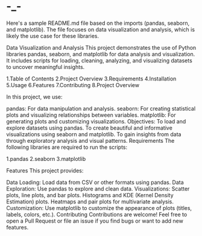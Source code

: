 # -_-

Here's a sample README.md file based on the imports (pandas, seaborn, and matplotlib). The file focuses on data visualization and analysis, which is likely the use case for these libraries.

Data Visualization and Analysis
This project demonstrates the use of Python libraries pandas, seaborn, and matplotlib for data analysis and visualization. It includes scripts for loading, cleaning, analyzing, and visualizing datasets to uncover meaningful insights.

1.Table of Contents
2.Project Overview
3.Requirements
4.Installation
5.Usage
6.Features
7.Contributing
8.Project Overview


In this project, we use:

pandas: For data manipulation and analysis.
seaborn: For creating statistical plots and visualizing relationships between variables.
matplotlib: For generating plots and customizing visualizations.
Objectives:
To load and explore datasets using pandas.
To create beautiful and informative visualizations using seaborn and matplotlib.
To gain insights from data through exploratory analysis and visual patterns.
Requirements
The following libraries are required to run the scripts:

1.pandas
2.seaborn
3.matplotlib

Features
This project provides:

Data Loading: Load data from CSV or other formats using pandas.
Data Exploration: Use pandas to explore and clean data.
Visualizations:
Scatter plots, line plots, and bar plots.
Histograms and KDE (Kernel Density Estimation) plots.
Heatmaps and pair plots for multivariate analysis.
Customization: Use matplotlib to customize the appearance of plots (titles, labels, colors, etc.).
Contributing
Contributions are welcome! Feel free to open a Pull Request or file an issue if you find bugs or want to add new features.
